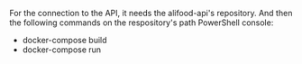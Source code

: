 For the connection to the API, it needs the alifood-api's repository. And then the following commands on the respository's path PowerShell console:
  - docker-compose build
  - docker-compose run
